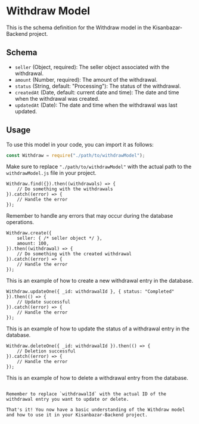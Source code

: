 # Withdraw Model

This is the schema definition for the Withdraw model in the Kisanbazar-Backend project.

## Schema

- `seller` (Object, required): The seller object associated with the withdrawal.
- `amount` (Number, required): The amount of the withdrawal.
- `status` (String, default: "Processing"): The status of the withdrawal.
- `createdAt` (Date, default: current date and time): The date and time when the withdrawal was created.
- `updatedAt` (Date): The date and time when the withdrawal was last updated.

## Usage

To use this model in your code, you can import it as follows:

```javascript
const Withdraw = require("./path/to/withdrawModel");
```

Make sure to replace `"./path/to/withdrawModel"` with the actual path to the `withdrawModel.js` file in your project.

```
Withdraw.find({}).then((withdrawals) => {
    // Do something with the withdrawals
}).catch((error) => {
    // Handle the error
});
```

Remember to handle any errors that may occur during the database operations.

```
Withdraw.create({
    seller: { /* seller object */ },
    amount: 100,
}).then((withdrawal) => {
    // Do something with the created withdrawal
}).catch((error) => {
    // Handle the error
});
```

This is an example of how to create a new withdrawal entry in the database.

```
Withdraw.updateOne({ _id: withdrawalId }, { status: "Completed" }).then(() => {
    // Update successful
}).catch((error) => {
    // Handle the error
});
```

This is an example of how to update the status of a withdrawal entry in the database.

```
Withdraw.deleteOne({ _id: withdrawalId }).then(() => {
    // Deletion successful
}).catch((error) => {
    // Handle the error
});
```

This is an example of how to delete a withdrawal entry from the database.
```

Remember to replace `withdrawalId` with the actual ID of the withdrawal entry you want to update or delete.

That's it! You now have a basic understanding of the Withdraw model and how to use it in your Kisanbazar-Backend project.
```